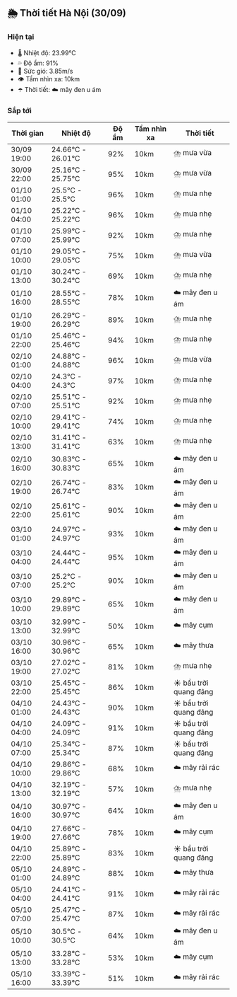 ## 🌦️ Thời tiết Hà Nội (30/09)

### Hiện tại

- 🌡️ Nhiệt độ: 23.99℃
- 💦 Độ ẩm: 91%
- 💨 Sức gió: 3.85m/s
- 👁️ Tầm nhìn xa: 10km
- ☂️ Thời tiết: ☁️ mây đen u ám

### Sắp tới

| Thời gian | Nhiệt độ | Độ ẩm | Tầm nhìn xa | Thời tiết |
| --- | --- | --- | --- | --- |
| 30/09 19:00 | 24.66℃ - 26.01℃ | 92% | 10km | ⛈️ mưa vừa |
| 30/09 22:00 | 25.16℃ - 25.75℃ | 95% | 10km | ⛈️ mưa vừa |
| 01/10 01:00 | 25.5℃ - 25.5℃ | 96% | 10km | ⛈️ mưa nhẹ |
| 01/10 04:00 | 25.22℃ - 25.22℃ | 96% | 10km | ⛈️ mưa nhẹ |
| 01/10 07:00 | 25.99℃ - 25.99℃ | 92% | 10km | ⛈️ mưa nhẹ |
| 01/10 10:00 | 29.05℃ - 29.05℃ | 75% | 10km | ⛈️ mưa vừa |
| 01/10 13:00 | 30.24℃ - 30.24℃ | 69% | 10km | ⛈️ mưa nhẹ |
| 01/10 16:00 | 28.55℃ - 28.55℃ | 78% | 10km | ☁️ mây đen u ám |
| 01/10 19:00 | 26.29℃ - 26.29℃ | 89% | 10km | ⛈️ mưa nhẹ |
| 01/10 22:00 | 25.46℃ - 25.46℃ | 94% | 10km | ⛈️ mưa nhẹ |
| 02/10 01:00 | 24.88℃ - 24.88℃ | 96% | 10km | ⛈️ mưa vừa |
| 02/10 04:00 | 24.3℃ - 24.3℃ | 97% | 10km | ⛈️ mưa nhẹ |
| 02/10 07:00 | 25.51℃ - 25.51℃ | 92% | 10km | ⛈️ mưa nhẹ |
| 02/10 10:00 | 29.41℃ - 29.41℃ | 74% | 10km | ⛈️ mưa nhẹ |
| 02/10 13:00 | 31.41℃ - 31.41℃ | 63% | 10km | ⛈️ mưa nhẹ |
| 02/10 16:00 | 30.83℃ - 30.83℃ | 65% | 10km | ☁️ mây đen u ám |
| 02/10 19:00 | 26.74℃ - 26.74℃ | 83% | 10km | ☁️ mây đen u ám |
| 02/10 22:00 | 25.61℃ - 25.61℃ | 90% | 10km | ☁️ mây đen u ám |
| 03/10 01:00 | 24.97℃ - 24.97℃ | 93% | 10km | ☁️ mây đen u ám |
| 03/10 04:00 | 24.44℃ - 24.44℃ | 95% | 10km | ☁️ mây đen u ám |
| 03/10 07:00 | 25.2℃ - 25.2℃ | 90% | 10km | ☁️ mây đen u ám |
| 03/10 10:00 | 29.89℃ - 29.89℃ | 65% | 10km | ☁️ mây đen u ám |
| 03/10 13:00 | 32.99℃ - 32.99℃ | 50% | 10km | ☁️ mây cụm |
| 03/10 16:00 | 30.96℃ - 30.96℃ | 65% | 10km | ☁️ mây thưa |
| 03/10 19:00 | 27.02℃ - 27.02℃ | 81% | 10km | ⛈️ mưa nhẹ |
| 03/10 22:00 | 25.45℃ - 25.45℃ | 86% | 10km | ☀️ bầu trời quang đãng |
| 04/10 01:00 | 24.43℃ - 24.43℃ | 90% | 10km | ☀️ bầu trời quang đãng |
| 04/10 04:00 | 24.09℃ - 24.09℃ | 91% | 10km | ☀️ bầu trời quang đãng |
| 04/10 07:00 | 25.34℃ - 25.34℃ | 87% | 10km | ☀️ bầu trời quang đãng |
| 04/10 10:00 | 29.86℃ - 29.86℃ | 68% | 10km | ☁️ mây rải rác |
| 04/10 13:00 | 32.19℃ - 32.19℃ | 57% | 10km | ⛈️ mưa nhẹ |
| 04/10 16:00 | 30.97℃ - 30.97℃ | 64% | 10km | ☁️ mây đen u ám |
| 04/10 19:00 | 27.66℃ - 27.66℃ | 78% | 10km | ☁️ mây cụm |
| 04/10 22:00 | 25.89℃ - 25.89℃ | 83% | 10km | ☀️ bầu trời quang đãng |
| 05/10 01:00 | 24.89℃ - 24.89℃ | 88% | 10km | ☁️ mây thưa |
| 05/10 04:00 | 24.41℃ - 24.41℃ | 91% | 10km | ☁️ mây rải rác |
| 05/10 07:00 | 25.47℃ - 25.47℃ | 87% | 10km | ☁️ mây rải rác |
| 05/10 10:00 | 30.5℃ - 30.5℃ | 64% | 10km | ☁️ mây đen u ám |
| 05/10 13:00 | 33.28℃ - 33.28℃ | 53% | 10km | ☁️ mây cụm |
| 05/10 16:00 | 33.39℃ - 33.39℃ | 51% | 10km | ☁️ mây rải rác |
